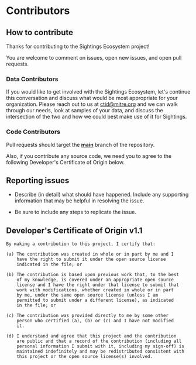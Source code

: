 # Contributors

## How to contribute

Thanks for contributing to the Sightings Ecosystem project!

You are welcome to comment on issues, open new issues, and open pull requests.

### Data Contributors

If you would like to get involved with the Sightings Ecosystem, let's continue this
conversation and discuss what would be most appropriate for your organization. Please
reach out to us at [ctid@mitre.org](mailto:ctid@mitre.org?subject=Question%20about%20Sightings%20Ecosystem) and we can walk through our needs, look at
samples of your data, and discuss the intersection of the two and how we could best make
use of it for Sightings.


### Code Contributors

Pull requests should target the
**[main](https://github.com/center-for-threat-informed-defense/sightings_ecosystem/tree/main)**
branch of the repository.

Also, if you contribute any source code, we need you to agree to the following
Developer's Certificate of Origin below.

## Reporting issues

* Describe (in detail) what should have happened. Include any supporting information
  that may be helpful in resolving the issue.

* Be sure to include any steps to replicate the issue.

## Developer's Certificate of Origin v1.1

```
By making a contribution to this project, I certify that:

(a) The contribution was created in whole or in part by me and I
    have the right to submit it under the open source license
    indicated in the file; or

(b) The contribution is based upon previous work that, to the best
    of my knowledge, is covered under an appropriate open source
    license and I have the right under that license to submit that
    work with modifications, whether created in whole or in part
    by me, under the same open source license (unless I am
    permitted to submit under a different license), as indicated
    in the file; or

(c) The contribution was provided directly to me by some other
    person who certified (a), (b) or (c) and I have not modified
    it.

(d) I understand and agree that this project and the contribution
    are public and that a record of the contribution (including all
    personal information I submit with it, including my sign-off) is
    maintained indefinitely and may be redistributed consistent with
    this project or the open source license(s) involved.
```
